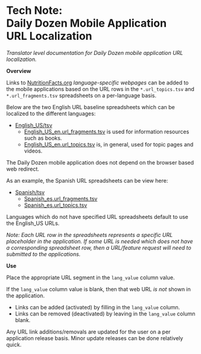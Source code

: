 # Tech Note:<br>Daily Dozen Mobile Application<br>URL Localization

_Translator level documentation for Daily Dozen mobile application URL localization._

**Overview**

Links to [NutritionFacts.org](https://nutritionfacts.org/) _language-specific webpages_ can be added to the mobile applications based on the URL rows in the `*.url_topics.tsv` and `*.url_fragments.tsv` spreadsheets on a per-language basis.

Below are the two English URL baseline spreadsheets which can be localized to the different languages:

* [English_US/tsv](https://github.com/nutritionfactsorg/daily-dozen-localization/tree/master/Languages/English_US/tsv)
    * [English_US_en.url_fragments.tsv](https://github.com/nutritionfactsorg/daily-dozen-localization/blob/master/Languages/English_US/tsv/English_US_en.url_fragments.tsv) is used for information resources such as books.
    * [English_US_en.url_topics.tsv](https://github.com/nutritionfactsorg/daily-dozen-localization/blob/master/Languages/English_US/tsv/English_US_en.url_topics.tsv) is, in general, used for topic pages and videos.

The Daily Dozen mobile application does not depend on the browser based web redirect.

As an example, the Spanish URL spreadsheets can be view here:

* [Spanish/tsv](https://github.com/nutritionfactsorg/daily-dozen-localization/tree/master/Languages/Spanish/tsv)
    * [Spanish_es.url_fragments.tsv](https://github.com/nutritionfactsorg/daily-dozen-localization/blob/master/Languages/Spanish/tsv/Spanish_es.url_fragments.tsv)
    * [Spanish_es.url_topics.tsv](https://github.com/nutritionfactsorg/daily-dozen-localization/blob/master/Languages/Spanish/tsv/Spanish_es.url_topics.tsv)

Languages which do not have specified URL spreadsheets default to use the English_US URLs.

_Note: Each URL row in the spreadsheets represents a specific URL placeholder in the application. If some URL is needed which does not have a corresponding spreadsheet row, then a URL/feature request will need to submitted to the applications._

**Use**

Place the appropriate URL segment in the `lang_value` column value.

If the `lang_value` column value is blank, then that web URL *is not* shown in the application.

* Links can be added (activated) by filling in the `lang_value` column.
* Links can be removed (deactivated) by leaving in the `lang_value` column blank.

Any URL link additions/removals are updated for the user on a per application release basis. Minor update releases can be done relatively quick.

